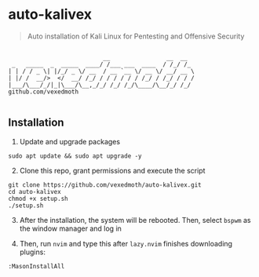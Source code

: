 # auto-kalivex
> Auto installation of Kali Linux for Pentesting and Offensive Security

```

                           __                __  __  
 _   _____  _  _____  ____/ /___ ___  ____  / /_/ /_ 
| | / / _ \| |/_/ _ \/ __  / __ `__ \/ __ \/ __/ __ \ 
| |/ /  __/>  </  __/ /_/ / / / / / / /_/ / /_/ / / /
|___/\___/_/|_|\___/\__,_/_/ /_/ /_/\____/\__/_/ /_/  github.com/vexedmoth
                                                     

```

## Installation
1. Update and upgrade packages

```shell
sudo apt update && sudo apt upgrade -y
```

2. Clone this repo, grant permissions and execute the script

```shell
git clone https://github.com/vexedmoth/auto-kalivex.git
cd auto-kalivex
chmod +x setup.sh
./setup.sh
```

3. After the installation, the system will be rebooted. Then, select `bspwm` as the window manager and log in

4. Then, run `nvim` and type this after `lazy.nvim` finishes downloading plugins:
```vim
:MasonInstallAll
```
